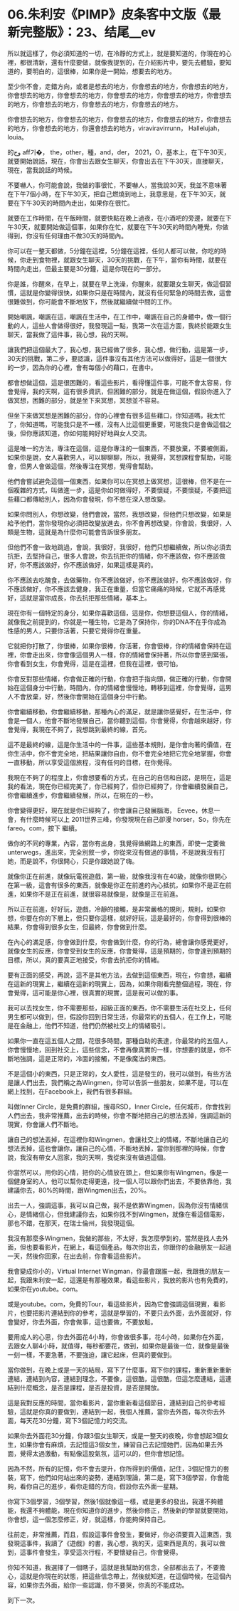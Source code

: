 # 06.朱利安《PIMP》皮条客中文版《最新完整版》：23、结尾__ev

所以就這樣了，你必須知道的一切，在冷靜的方式上，就是要知道的，你現在的心裡，都很清新，還有什麼要做，就像我提到的，在介紹影片中，要先去體驗，要知道的，要明白的，這很棒，如果你是一開始，想要去的地方。

至少你不會，走錯方向，或者是想去的地方，你會想去的地方，你會想去的地方，你會想去的地方，你會想去的地方，你會想去的地方，你會想去的地方，你會想去的地方，你會想去的地方，你會想去的地方，你會想去的地方。

你會想去的地方，你會想去的地方，你會想去的地方，你會想去的地方，你會想去的地方，你會想去的地方，你還會想去的地方，viraviravirrunn， Hallelujah， louia。

的وج aff기�， the，other，種，and，der， 2021，O，基本上，在下午30天，就要開始說話，現在，你會出去跟女生聊天，你會出去在下午30天，直接聊天，現在，當我說話的時候。

不要嚇人，你可能會說，我做的事很忙，不要嚇人，當我說30天，我並不意味著在下午7個小時，在下午30天，把自己燃燒到地上，我意思是，在下午30天，就要在下午30天的時間內走出，如果你在很忙。

就要在工作時間，在午飯時間，就要快點在晚上過夜，在小酒吧的旁邊，就要在下午30天，就要開始做這個事，如果你在忙，就要在下午30天的時間內睡覺，你做得到，你沒有任何理由不做30天的時間內。

你可以在一整天都做，5分鐘在這裡，5分鐘在這裡，任何人都可以做，你吃的時候，你走到食物裡，就跟女生聊天，30天的挑戰，在下午，當你有時間，就要在時間內走出，但最主要是30分鐘，這是你現在的一部分。

你是誰，你醒來，在早上，就要在早上洗澡，你醒來，就要跟女生聊天，做這個習慣，這就是你變得很快，如果你只是在時間內，就沒有任何緊急的時間去做，這會很難做到，你可能會不斷地放下，然後就繼續做中間的工作。

開始嘲諷，嘲諷在這，嘲諷在生活中，在工作中，嘲諷在自己的身體中，做一個行動的人，這些人會做得很好，我發現這一點，我第一次在這方面，我終於能跟女生聊天，當我做了這件事，我心想，我的天啊。

讓我們把這個最大了，我心想，我已經做了很多，我心想，做行動，這是第一步，30天的挑戰，第二步，要認識，這件事沒有其他方法可以做得好，這是一個很大的一步，因為你的心裡，會有每個小的藉口，在書中。

都會想做這個，這是很困難的，看這些影片，看得懂這件事，可能不會太容易，你會覺得，我的天啊，這有很多資訊，但困難的部分，就是在做這個，假設你進入了做冥想，困難的部分，就是坐下來冥想，冥想並不容易。

但坐下來做冥想是困難的部分，你的心裡會有很多這些藉口，你知道嗎，我太忙了，你知道嗎，可能我只是不一樣，沒有人比這個更重要，可能我只是會做這個之後，但你應該知道，你如何能夠好好地與女人交流。

這是唯一的方法，專注在這個，這是你專注的一個東西，不要放棄，不要被側面，如果你是說，女人喜歡男人，可以聊聊聊，所以，我覺得，冥想課程會幫助，可能會，但男人會做這個，然後專注在冥想，覺得會幫助。

他們會嘗試避免這個一個東西，如果你可以在冥想上做冥想，這很棒，但不是在一個複雜的方式，叫做進一步，這是你如何做得好，不要懷疑，不要懷疑，不要把這些藉口都傳給別人，因為你會發現，你不想在深入想改變。

如果你問別人，你想改變，他們會說，當然，我想改變，但他們只想改變，如果是給予他們，當你發現你必須把改變放進去，你不會再想改變，你會說，我很好，人類是生物，這就是為什麼你可能會告訴很多朋友。

但他們不會一致地跳過，會說，我很好，我很好，他們只想繼續做，所以你必須去抗拒，去堅持自己，很多人會說，你去抗拒你的情緒，你不應該做，你不應該做好，你不應該做好，你不應該做好，如果這樣是真的。

你不應該去吃醜食，去做藥物，你不應該做好，你不應該做好，你不應該做好，你不應該做好，你不應該去健身，我正在重量，但當它痛痛的時候，它就不再感覺好，這就是當你成長，你去抗拒那些情緒，基本上。

現在你有一個特定的身分，如果你喜歡這個，這是你，你想要這個人，你的情緒，就像我之前提到的，你就是一種生物，它是為了保持你，你的DNA不在乎你成為性感的男人，只要你活著，只要它覺得你在重量。

它就把你打散了，你很棒，如果你很棒，你活著，你會很棒，你的情緒會保持在這裡，你會走出來，你會像這個男人一樣，你的情緒會保持著，所以你會感到緊張，你會看到女生，你會覺得，這是在這裡，但我在這裡，很可怕。

你會反對那些情緒，你會做正確的行動，你會把手指向頭，做正確的行動，你會開始在這個身分中行動，時間內，你的情緒會慢慢地，轉移到這裡，你會覺得，這男人不會放棄，好，然後你會開始在這個身分中行動。

你會繼續移動，你會繼續移動，那種內心的滿足，就是讓你感覺好，在生活中，你會是一個人，他會不斷地發展自己，當你聽到這個，你會覺得，你會越來越好，你會覺得，我現在不夠了，我想跳到最終的線，首先。

這不是最終的線，這是你生活中的一件事，這些基本規則，是你會向著的價值，在你生活中，你不會完全地，把結果讓你自由，你不會完全地把它完全地掌握，你會一直移動，所以享受這個旅程，沒有任何的目標，在你覺得。

我現在不夠了的程度上，你會想要看的方式，在自己的自信和自認，是現在，這是我的看法，現在你已經完美了，你已經夠了，但你已經夠了，你會繼續發展自己，你會繼續進步，你會繼續發展，所以，在現在的一秒。

你會變得更好，現在就是你已經夠了，你會讓自己發展腦海， Eevee，休息一會，有什麼時候可以上 2011世界三峰，你發現現在自己卻漫 horser，So，你先在 fareo。com，按下 繼續。

做你的不同的專業，內容，當你有出身，我覺得做網路上的東西，即使一定要做 unterwegs，進出來，完全別敘一步，你從來沒有做過的事情，不是說我沒有打她，而是說不，你很開心，只是你跟她說了嗨。

就像你正在前進，就像玩電視遊戲，第一級，就像我沒有在40級，就像你很開心在第一級，這會有很多的東西，就像是你正在前進的內心抵抗，如果你不是正在前進，如果你不是正在前進，就很容易就像是，就像是正在前進。

所以正在前進，好好玩，遊戲，冷靜的接觸，是非常嚴格的規則，規則，如果你想，你要在你的下層上，但只要你這樣，就好好玩，這是最好的，你會得到很棒的結果，你會得到很多女生，但最終，你會做到什麼。

在內心的滿足感，你會做到什麼，你會做到什麼，你的行為，總會讓你感覺更好，就像女生的反應，你會受到女生的反應，你會覺得，這是預期的，你會達到預期的目標，所以，真的要真正地接受，你會去抗拒你的情緒。

要有正面的感受，再說，這不是其他方法，去做到這個東西，現在，你會想，繼續在這新的現實上，繼續在這新的現實上，因為，如果你剛看完整個過程，現在，你會覺得，這可能是你心裡，很真實的現實，這是我可以做的事。

我可以去找女生，你不需要那些，超級正面的東西，你不需要生活在社交上，任何男生都可以做到，但，假設你回到日常生活，你最常約的五個人，在工作上，可能是在金融上，他們不知道，他們仍然被社交上的情緒吸引。

如果你一直在這五個人之間，花很多時間，那種自助的表達，你最常約的五個人，你會慢慢地，回到社交上，這些信念，不會再像真實的一樣，你想要的就是，你不斷地強調，這是正常的，冷面的接觸，不是像魔法的東西。

不是這個小的東西，只是正常的，女人愛性，這是發生的，我可以做到，有些方法是讓人們出去，我們稱之為Wingmen，你可以告訴一些朋友，如果不是，可以在網上找到，在Facebook上，我們有很多群組。

叫做Inner Circle，是免費的群組，搜尋RSD，Inner Circle，任何城市，你會找到人們出去，我非常推薦，出去的時候，你會不斷地把自己的想法丟掉，強調這新的現實，你會讓人們不斷地。

讓自己的想法丟掉，在這裡你和Wingmen，會讓社交上的情緒，不斷地讓自己的想法丟掉，這也會讓你，讓自己的心情，不斷地丟掉，當你到那裡的時候，你會說，我沒有帶女人回家，我的天啊，我從來沒有做過這個。

你當然可以，用你的心情，把你的心情放在頭上，但如果你有Wingmen，像是一個健身室的人，他可以幫你走得更遠，找一個人可以跟你們出去，不要依靠他，我建議你去，80%的時間，跟Wingmen出去，20%。

出去一人，強調這事，我可以自己做，我不是依靠Wingmen，因為你沒有情緒信心，是情緒信心，但我建議你去，如果你找不到Wingmen，就像在看這個電影，那也不錯，在那天，在瑞士倫州，我發現這個。

我沒有那麼多Wingmen，我做的那些，不太好，我怎麼學到的，當然是找人去外面，但也要看影片，在網上，看這個產品，每次你出去，你跟你的金融朋友一起過一天，然後你回家，在出去前，你會看這些影片。

我會變成你小的，Virtual Internet Wingman，你最會跟誰一起，我跟我的朋友一起，我跟朱利安一起，這還是有那種效果，看這些影片，我放的影片也有免費的，如果你在youtube。com。

或是youtube。com，免費的Tour，看這些影片，因為它會強調這個現實，看影片，也要把影片連結到你的參考，這就是學習的，不要只去外面，去外面就好，你會變好，你去外面，你會做事，這也要做，不要放鬆。

要用成人的心思，你去外面花4小時，你會做很多事，花4小時，如果你在外面，去跟女人聊4小時，就值得，每秒都要花，做到，如果你是最後一位，就像是最後一刻一樣，不要急著，不要強迫，讓它起床，但真的要做到。

當你做到，在晚上或是一天的結局，寫下了什麼事，寫下你的課程，重新重新重新連結，連結到內容，連結到理念，不要像，這很酷，這很酷，但這怎麼連結，這連結到什麼概念，是否是課程，是否是投資，是否是開放。

這是我對反應的時間，當你看影片，當你重新看這個節目，連結到自己的參考經驗，這就是你真的要做到，連結到一起，我個人推薦，當你去外面，每次你去外面，每天花30分鐘，寫下3個記憶力的交流。

如果你去外面花30分鐘，你跟3個女生聊天，或是一整天的夜晚，你會想起3個女生，如果你會有麻煩，去記憶這3個女生，練習自己去記憶她們，因為如果去外面，覺得太過激動，有點像這股氣氛，這可以的，但你會想記憶。

因為不然，所有的記憶，你不會去提升，你所得到的價值，記住，3個記憶力的套裝，寫下，他們如何站出來的姿勢，連結到理論，第二是，寫下3個學習，你會能夠，看你自己的進步，看你走錯的方向，假設你去外面一星期。

你寫下3個學習，3個學習，然後1個就像這一樣，或是更多的發出，我還不夠體能，我還不夠體能，現在你知道你的進步，然後你修正，然後新的學習就要開始，你會想，這一個怎麼修正，好，就這樣，你能夠保持自己。

往前走，非常推薦，而且，假設這事件會發生，要做好，你必須要買入這東西，我發現這事件，我讀了《遊戲》的書，我心想，我的天，這東西是真的，我可以做到，這事件會發生，享受這次行程，不要懷疑自己，你會覺得。

你知不知道，我選擇了一個瞎子，這就是我幫助的信念，全部都出去了，不要擔心，這就是你現在的狀態，把這些信念帶上，然後就知道，在這個時候，在這個內容，如果你去外面，給你一些認識，你不要哭，你真的不能成功。

到下一次。